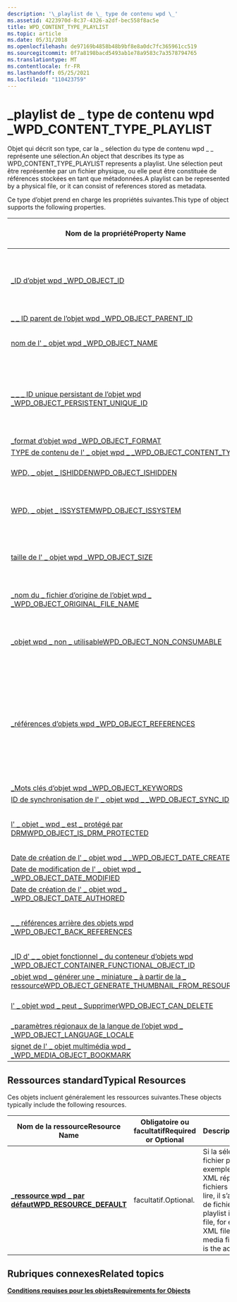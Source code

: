 ```yaml
---
description: '\_playlist de \_ type de contenu wpd \_'
ms.assetid: 4223970d-8c37-4326-a2df-bec558f8ac5e
title: WPD_CONTENT_TYPE_PLAYLIST
ms.topic: article
ms.date: 05/31/2018
ms.openlocfilehash: de97169b4858b48b9bf8e8a0dc7fc365961cc519
ms.sourcegitcommit: 0f7a8198bacd5493ab1e78a9583c7a3578794765
ms.translationtype: MT
ms.contentlocale: fr-FR
ms.lasthandoff: 05/25/2021
ms.locfileid: "110423759"
---
```

# <a name="wpd_content_type_playlist"></a><span data-ttu-id="6a1e4-103">\_playlist de \_ type de contenu wpd \_</span><span class="sxs-lookup"><span data-stu-id="6a1e4-103">WPD\_CONTENT\_TYPE\_PLAYLIST</span></span>

<span data-ttu-id="6a1e4-104">Objet qui décrit son type, car la \_ sélection du type de contenu wpd \_ \_ représente une sélection.</span><span class="sxs-lookup"><span data-stu-id="6a1e4-104">An object that describes its type as WPD\_CONTENT\_TYPE\_PLAYLIST represents a playlist.</span></span> <span data-ttu-id="6a1e4-105">Une sélection peut être représentée par un fichier physique, ou elle peut être constituée de références stockées en tant que métadonnées.</span><span class="sxs-lookup"><span data-stu-id="6a1e4-105">A playlist can be represented by a physical file, or it can consist of references stored as metadata.</span></span>

<span data-ttu-id="6a1e4-106">Ce type d’objet prend en charge les propriétés suivantes.</span><span class="sxs-lookup"><span data-stu-id="6a1e4-106">This type of object supports the following properties.</span></span>



| <span data-ttu-id="6a1e4-107">Nom de la propriété</span><span class="sxs-lookup"><span data-stu-id="6a1e4-107">Property Name</span></span>           | <span data-ttu-id="6a1e4-108">Obligatoire ou facultatif</span><span class="sxs-lookup"><span data-stu-id="6a1e4-108">Required or Optional</span></span>                 |
|-----------------------------------------------------------------------------------------------------------------------|------------------------------------------------------------------------------------------------------------------------------------------------|
| [<span data-ttu-id="6a1e4-109">\_ID d’objet wpd \_</span><span class="sxs-lookup"><span data-stu-id="6a1e4-109">WPD\_OBJECT\_ID</span></span>](object-properties.md)                                                                | <span data-ttu-id="6a1e4-110">Obligatoire, en lecture seule.</span><span class="sxs-lookup"><span data-stu-id="6a1e4-110">Required, read-only.</span></span> <span data-ttu-id="6a1e4-111">Un client ne peut pas définir cette propriété même au moment de la création.</span><span class="sxs-lookup"><span data-stu-id="6a1e4-111">A client cannot set this property even at creation time.</span></span>                                                                  |
| [<span data-ttu-id="6a1e4-112">\_ \_ ID parent de l’objet wpd \_</span><span class="sxs-lookup"><span data-stu-id="6a1e4-112">WPD\_OBJECT\_PARENT\_ID</span></span>](object-properties.md)                                                 | <span data-ttu-id="6a1e4-113">Obligatoire.</span><span class="sxs-lookup"><span data-stu-id="6a1e4-113">Required.</span></span>                                                                                                                                      |
| [<span data-ttu-id="6a1e4-114">nom de l' \_ objet wpd \_</span><span class="sxs-lookup"><span data-stu-id="6a1e4-114">WPD\_OBJECT\_NAME</span></span>](object-properties.md)                                                            | <span data-ttu-id="6a1e4-115">Obligatoire si l’objet représente un fichier.</span><span class="sxs-lookup"><span data-stu-id="6a1e4-115">Required if the object represents a file.</span></span>                                                                                                      |
| [<span data-ttu-id="6a1e4-116">\_ \_ \_ ID unique persistant de l’objet wpd \_</span><span class="sxs-lookup"><span data-stu-id="6a1e4-116">WPD\_OBJECT\_PERSISTENT\_UNIQUE\_ID</span></span>](object-properties.md)                          | <span data-ttu-id="6a1e4-117">Obligatoire, en lecture seule.</span><span class="sxs-lookup"><span data-stu-id="6a1e4-117">Required, read-only.</span></span> <span data-ttu-id="6a1e4-118">Un client ne peut pas définir cette propriété, même au moment de la création.</span><span class="sxs-lookup"><span data-stu-id="6a1e4-118">A client cannot set this property, even at creation time.</span></span>                                                                 |
| [<span data-ttu-id="6a1e4-119">\_format d’objet wpd \_</span><span class="sxs-lookup"><span data-stu-id="6a1e4-119">WPD\_OBJECT\_FORMAT</span></span>](object-properties.md)                                                        | <span data-ttu-id="6a1e4-120">Obligatoire.</span><span class="sxs-lookup"><span data-stu-id="6a1e4-120">Required.</span></span>                                                                                                                                      |
| [<span data-ttu-id="6a1e4-121">TYPE de contenu de l' \_ objet wpd \_ \_</span><span class="sxs-lookup"><span data-stu-id="6a1e4-121">WPD\_OBJECT\_CONTENT\_TYPE</span></span>](object-properties.md)                                           | <span data-ttu-id="6a1e4-122">Obligatoire.</span><span class="sxs-lookup"><span data-stu-id="6a1e4-122">Required.</span></span>                                                                                                                                      |
| [<span data-ttu-id="6a1e4-123">WPD, \_ objet \_ ISHIDDEN</span><span class="sxs-lookup"><span data-stu-id="6a1e4-123">WPD\_OBJECT\_ISHIDDEN</span></span>](object-properties.md)                                                    | <span data-ttu-id="6a1e4-124">Obligatoire si l’objet est masqué.</span><span class="sxs-lookup"><span data-stu-id="6a1e4-124">Required if the object is hidden.</span></span>                                                                                                              |
| [<span data-ttu-id="6a1e4-125">WPD, \_ objet \_ ISSYSTEM</span><span class="sxs-lookup"><span data-stu-id="6a1e4-125">WPD\_OBJECT\_ISSYSTEM</span></span>](object-properties.md)                                                    | <span data-ttu-id="6a1e4-126">Obligatoire si l’objet est un objet système (représente un fichier système).</span><span class="sxs-lookup"><span data-stu-id="6a1e4-126">Required if the object is a system object (represents a system file).</span></span>                                                                          |
| [<span data-ttu-id="6a1e4-127">taille de l' \_ objet wpd \_</span><span class="sxs-lookup"><span data-stu-id="6a1e4-127">WPD\_OBJECT\_SIZE</span></span>](object-properties.md)                                                            | <span data-ttu-id="6a1e4-128">Obligatoire si l’objet a au moins une ressource.</span><span class="sxs-lookup"><span data-stu-id="6a1e4-128">Required if the object has at least one resource.</span></span>                                                                                              |
| [<span data-ttu-id="6a1e4-129">\_nom du \_ fichier d’origine de l’objet wpd \_ \_</span><span class="sxs-lookup"><span data-stu-id="6a1e4-129">WPD\_OBJECT\_ORIGINAL\_FILE\_NAME</span></span>](object-properties.md)                              | <span data-ttu-id="6a1e4-130">Obligatoire si l’objet représente un fichier.</span><span class="sxs-lookup"><span data-stu-id="6a1e4-130">Required if the object represents a file.</span></span>                                                                                                      |
| [<span data-ttu-id="6a1e4-131">\_objet wpd \_ non \_ utilisable</span><span class="sxs-lookup"><span data-stu-id="6a1e4-131">WPD\_OBJECT\_NON\_CONSUMABLE</span></span>](object-properties.md)                                       | <span data-ttu-id="6a1e4-132">Recommandé si l’objet n’est pas destiné à être consommé par l’appareil.</span><span class="sxs-lookup"><span data-stu-id="6a1e4-132">Recommended if the object is not meant for consumption by the device.</span></span>                                                                          |
| [<span data-ttu-id="6a1e4-133">\_références d’objets wpd \_</span><span class="sxs-lookup"><span data-stu-id="6a1e4-133">WPD\_OBJECT\_REFERENCES</span></span>](object-properties.md)                                                | <span data-ttu-id="6a1e4-134">Obligatoire si l’objet a des références à d’autres objets ; autrement dit, si les références sont stockées en tant que métadonnées plutôt qu’en tant que données physiques dans un fichier.</span><span class="sxs-lookup"><span data-stu-id="6a1e4-134">Required if the object has references to other objects; that is, if the references are stored as metadata rather than physical data in a file.</span></span> |
| [<span data-ttu-id="6a1e4-135">\_Mots clés d’objet wpd \_</span><span class="sxs-lookup"><span data-stu-id="6a1e4-135">WPD\_OBJECT\_KEYWORDS</span></span>](object-properties.md)                                                    | <span data-ttu-id="6a1e4-136">facultatif.</span><span class="sxs-lookup"><span data-stu-id="6a1e4-136">Optional.</span></span>                                                                                                                                      |
| [<span data-ttu-id="6a1e4-137">ID de synchronisation de l' \_ objet wpd \_ \_</span><span class="sxs-lookup"><span data-stu-id="6a1e4-137">WPD\_OBJECT\_SYNC\_ID</span></span>](object-properties.md)                                                     | <span data-ttu-id="6a1e4-138">facultatif.</span><span class="sxs-lookup"><span data-stu-id="6a1e4-138">Optional.</span></span>                                                                                                                                      |
| [<span data-ttu-id="6a1e4-139">l' \_ objet \_ wpd \_ est \_ protégé par DRM</span><span class="sxs-lookup"><span data-stu-id="6a1e4-139">WPD\_OBJECT\_IS\_DRM\_PROTECTED</span></span>](object-properties.md)                                  | <span data-ttu-id="6a1e4-140">Obligatoire si l’objet est protégé par la technologie DRM.</span><span class="sxs-lookup"><span data-stu-id="6a1e4-140">Required if the object is protected by DRM technology.</span></span>                                                                                         |
| [<span data-ttu-id="6a1e4-141">Date de création de l' \_ objet wpd \_ \_</span><span class="sxs-lookup"><span data-stu-id="6a1e4-141">WPD\_OBJECT\_DATE\_CREATED</span></span>](object-properties.md)                                           | <span data-ttu-id="6a1e4-142">facultatif.</span><span class="sxs-lookup"><span data-stu-id="6a1e4-142">Optional.</span></span>                                                                                                                                      |
| [<span data-ttu-id="6a1e4-143">Date de modification de l' \_ objet wpd \_ \_</span><span class="sxs-lookup"><span data-stu-id="6a1e4-143">WPD\_OBJECT\_DATE\_MODIFIED</span></span>](object-properties.md)                                         | <span data-ttu-id="6a1e4-144">Recommandé.</span><span class="sxs-lookup"><span data-stu-id="6a1e4-144">Recommended.</span></span>                                                                                                                                   |
| [<span data-ttu-id="6a1e4-145">Date de création de l' \_ objet wpd \_ \_</span><span class="sxs-lookup"><span data-stu-id="6a1e4-145">WPD\_OBJECT\_DATE\_AUTHORED</span></span>](object-properties.md)                                         | <span data-ttu-id="6a1e4-146">facultatif.</span><span class="sxs-lookup"><span data-stu-id="6a1e4-146">Optional.</span></span>                                                                                                                                      |
| [<span data-ttu-id="6a1e4-147">\_ \_ références arrière des objets wpd \_</span><span class="sxs-lookup"><span data-stu-id="6a1e4-147">WPD\_OBJECT\_BACK\_REFERENCES</span></span>](object-properties.md)                                                                | <span data-ttu-id="6a1e4-148">Recommandé si l’objet est référencé par un autre objet.</span><span class="sxs-lookup"><span data-stu-id="6a1e4-148">Recommended if the object is referenced by another object.</span></span>                                                                                     |
| [<span data-ttu-id="6a1e4-149">\_ID d' \_ \_ objet fonctionnel \_ du conteneur d’objets wpd \_</span><span class="sxs-lookup"><span data-stu-id="6a1e4-149">WPD\_OBJECT\_CONTAINER\_FUNCTIONAL\_OBJECT\_ID</span></span>](object-properties.md)     | <span data-ttu-id="6a1e4-150">facultatif.</span><span class="sxs-lookup"><span data-stu-id="6a1e4-150">Optional.</span></span>                                                                                                                                      |
| [<span data-ttu-id="6a1e4-151">\_objet wpd \_ générer une \_ miniature \_ à partir de la \_ ressource</span><span class="sxs-lookup"><span data-stu-id="6a1e4-151">WPD\_OBJECT\_GENERATE\_THUMBNAIL\_FROM\_RESOURCE</span></span>](object-properties.md) | <span data-ttu-id="6a1e4-152">facultatif.</span><span class="sxs-lookup"><span data-stu-id="6a1e4-152">Optional.</span></span>                                                                                                                                      |
| [<span data-ttu-id="6a1e4-153">l' \_ objet wpd \_ peut \_ Supprimer</span><span class="sxs-lookup"><span data-stu-id="6a1e4-153">WPD\_OBJECT\_CAN\_DELETE</span></span>](object-properties.md)                                                                     | <span data-ttu-id="6a1e4-154">Obligatoire si l’objet ne peut pas être supprimé.</span><span class="sxs-lookup"><span data-stu-id="6a1e4-154">Required if the object cannot be deleted.</span></span>                                                                                                      |
| [<span data-ttu-id="6a1e4-155">\_paramètres régionaux de la langue de l’objet wpd \_ \_</span><span class="sxs-lookup"><span data-stu-id="6a1e4-155">WPD\_OBJECT\_LANGUAGE\_LOCALE</span></span>](object-properties.md)                                                                | <span data-ttu-id="6a1e4-156">facultatif.</span><span class="sxs-lookup"><span data-stu-id="6a1e4-156">Optional.</span></span>                                                                                                                                      |
| [<span data-ttu-id="6a1e4-157">signet de l' \_ objet multimédia wpd \_ \_</span><span class="sxs-lookup"><span data-stu-id="6a1e4-157">WPD\_MEDIA\_OBJECT\_BOOKMARK</span></span>](object-properties.md)                                                                 | <span data-ttu-id="6a1e4-158">Recommandé.</span><span class="sxs-lookup"><span data-stu-id="6a1e4-158">Recommended.</span></span>                                                                                                                                   |



 

## <a name="typical-resources"></a><span data-ttu-id="6a1e4-159">Ressources standard</span><span class="sxs-lookup"><span data-stu-id="6a1e4-159">Typical Resources</span></span>

<span data-ttu-id="6a1e4-160">Ces objets incluent généralement les ressources suivantes.</span><span class="sxs-lookup"><span data-stu-id="6a1e4-160">These objects typically include the following resources.</span></span>



| <span data-ttu-id="6a1e4-161">Nom de la ressource</span><span class="sxs-lookup"><span data-stu-id="6a1e4-161">Resource Name</span></span>                                          | <span data-ttu-id="6a1e4-162">Obligatoire ou facultatif</span><span class="sxs-lookup"><span data-stu-id="6a1e4-162">Required or Optional</span></span> | <span data-ttu-id="6a1e4-163">Description</span><span class="sxs-lookup"><span data-stu-id="6a1e4-163">Description</span></span>                                                                                                                  |
|--------------------------------------------------------|----------------------|------------------------------------------------------------------------------------------------------------------------------|
| [<span data-ttu-id="6a1e4-164">**\_ressource wpd \_ par défaut**</span><span class="sxs-lookup"><span data-stu-id="6a1e4-164">**WPD\_RESOURCE\_DEFAULT**</span></span>](wpd-resource-default.md) | <span data-ttu-id="6a1e4-165">facultatif.</span><span class="sxs-lookup"><span data-stu-id="6a1e4-165">Optional.</span></span>            | <span data-ttu-id="6a1e4-166">Si la sélection est un fichier physique, par exemple, un fichier XML répertoriant les fichiers multimédias à lire, il s’agit des octets de fichier réels.</span><span class="sxs-lookup"><span data-stu-id="6a1e4-166">If the playlist is a physical file, for example, an XML file listing the media files to play, this is the actual file bytes.</span></span> |



 

## <a name="related-topics"></a><span data-ttu-id="6a1e4-167">Rubriques connexes</span><span class="sxs-lookup"><span data-stu-id="6a1e4-167">Related topics</span></span>

<dl> <dt>

[<span data-ttu-id="6a1e4-168">**Conditions requises pour les objets**</span><span class="sxs-lookup"><span data-stu-id="6a1e4-168">**Requirements for Objects**</span></span>](requirements-for-objects.md)
</dt> </dl>

 

 



